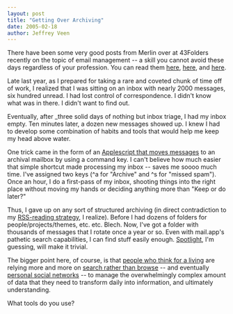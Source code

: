 ```yaml
--- 
layout: post
title: "Getting Over Archiving"
date: 2005-02-18
author: Jeffrey Veen
---
```

There have been some very good posts from Merlin over at 43Folders recently on the topic of email management -- a skill you cannot avoid these days regardless of your profession. You can read them <a href="http://www.43folders.com/2005/02/five_fast_email.html">here</a>, <a href="http://groups-beta.google.com/group/43Folders/msg/fae758c871189d6d">here</a>, and <a href="http://www.43folders.com/2005/02/quick_tips_on_p.html">here</a>.

Late last year, as I prepared for taking a rare and coveted chunk of time off of work, I realized that I was sitting on an inbox with nearly 2000 messages, six hundred unread. I had lost control of correspondence. I didn't know what was in there. I didn't want to find out.

Eventually, after _three solid days of nothing but inbox triage, I had my inbox empty. Ten minutes later, a dozen new messages showed up. I knew I had to develop some combination of habits and tools that would help me keep my head above water.

One trick came in the form of an <a href="http://www.aaronsw.com/weblog/001054">Applescript that moves messages</a> to an archival mailbox by using a command key. I can't believe how much easier that simple shortcut made processing my inbox -- saves me soooo much time. I've assigned two keys (^a for "Archive" and ^s for "missed spam"). Once an hour, I do a first-pass of my inbox, shooting things into the right place without moving my hands or deciding anything more than "Keep or do later?"

Thus, I gave up on any sort of structured archiving (in direct contradiction to my <a href="http://www.veen.com/jeff/archives/000657.html">RSS-reading strategy</a>, I realize). Before I had dozens of folders for people/projects/themes, etc. etc. Blech. Now, I've got a folder with thousands of messages that I rotate once a year or so. Even with mail.app's pathetic search capabilities, I can find stuff easily enough. <a href="http://www.apple.com/macosx/tiger/spotlight.html">Spotlight</a>, I'm guessing, will make it trivial.

The bigger point here, of course, is that <a href="http://en.wikipedia.org/wiki/Knowledge_worker">people who think for a living</a> are relying more and more on <a href="http://sippey.typepad.com/filtered/2005/02/a_couple_of_mon.html">search rather than browse</a> -- and eventually <a href="http://atomiq.org/archives/2004/11/personal_information_architecture.html">personal social networks</a> -- to manage the overwhelmingly complex amount of data that they need to transform daily into information, and ultimately understanding.

What tools do you use?
&#8203;